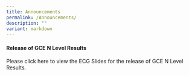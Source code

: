 ```yaml
---
title: Announcements
permalink: /Announcements/
description: ""
variant: markdown
---
```

#### Release of GCE N Level Results

Please click here to view the ECG Slides for the release of GCE N Level Results.

